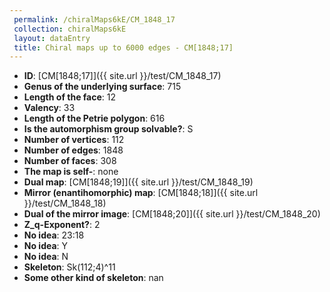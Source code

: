 ```yaml
--- 
 permalink: /chiralMaps6kE/CM_1848_17 
 collection: chiralMaps6kE
 layout: dataEntry
 title: Chiral maps up to 6000 edges - CM[1848;17]
---
```


- **ID**: [CM[1848;17]]({{ site.url }}/test/CM_1848_17)
- **Genus of the underlying surface**: 715
- **Length of the face**: 12
- **Valency**: 33
- **Length of the Petrie polygon**: 616
- **Is the automorphism group solvable?**: S
- **Number of vertices**: 112
- **Number of edges**: 1848
- **Number of faces**: 308
- **The map is self-**: none
- **Dual map**: [CM[1848;19]]({{ site.url }}/test/CM_1848_19)
- **Mirror (enantihomorphic) map**: [CM[1848;18]]({{ site.url }}/test/CM_1848_18)
- **Dual of the mirror image**: [CM[1848;20]]({{ site.url }}/test/CM_1848_20)
- **Z_q-Exponent?**: 2
- **No idea**:  23:18
- **No idea**: Y
- **No idea**: N
- **Skeleton**: Sk(112;4)^11
- **Some other kind of skeleton**: nan
